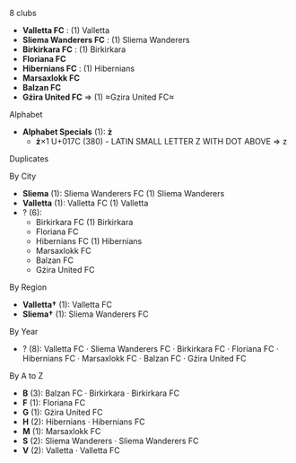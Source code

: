 8 clubs

- **Valletta FC** : (1) Valletta
- **Sliema Wanderers FC** : (1) Sliema Wanderers
- **Birkirkara FC** : (1) Birkirkara
- **Floriana FC**
- **Hibernians FC** : (1) Hibernians
- **Marsaxlokk FC**
- **Balzan FC**
- **Gżira United FC** ⇒ (1) ≈Gzira United FC≈




Alphabet

- **Alphabet Specials** (1):  **ż** 
  - **ż**×1 U+017C (380) - LATIN SMALL LETTER Z WITH DOT ABOVE ⇒ z




Duplicates





By City

- **Sliema** (1): Sliema Wanderers FC  (1) Sliema Wanderers
- **Valletta** (1): Valletta FC  (1) Valletta
- ? (6): 
  - Birkirkara FC  (1) Birkirkara
  - Floriana FC 
  - Hibernians FC  (1) Hibernians
  - Marsaxlokk FC 
  - Balzan FC 
  - Gżira United FC 




By Region

- **Valletta†** (1):   Valletta FC
- **Sliema†** (1):   Sliema Wanderers FC




By Year

- ? (8):   Valletta FC · Sliema Wanderers FC · Birkirkara FC · Floriana FC · Hibernians FC · Marsaxlokk FC · Balzan FC · Gżira United FC






By A to Z

- **B** (3): Balzan FC · Birkirkara · Birkirkara FC
- **F** (1): Floriana FC
- **G** (1): Gżira United FC
- **H** (2): Hibernians · Hibernians FC
- **M** (1): Marsaxlokk FC
- **S** (2): Sliema Wanderers · Sliema Wanderers FC
- **V** (2): Valletta · Valletta FC





